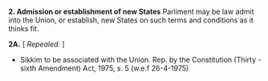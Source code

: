**2. Admission or establishment of new States**
Parliment may be law admit into the Union, or establish, new States on such terms and conditions as it thinks fit.

**2A.** [ _Repealed._ ]
-	Sikkim to be associated with the Union. Rep. by the Constitution (Thirty - sixth Amendment) Act, 1975, s. 5 (w.e.f 26-4-1975)
